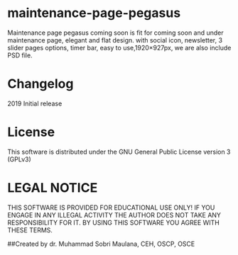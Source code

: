 # maintenance-page-pegasus
Maintenance page pegasus coming soon is fit for coming soon and under maintenance page, elegant and flat design. with social icon, newsletter, 3 slider pages options, timer bar, easy to use,1920×927px, we are also include PSD file.

Changelog
===========
2019 Initial release

License
==========
This software is distributed under the GNU General Public License version 3 (GPLv3)

LEGAL NOTICE
=========
THIS SOFTWARE IS PROVIDED FOR EDUCATIONAL USE ONLY! IF YOU ENGAGE IN ANY ILLEGAL ACTIVITY THE AUTHOR DOES NOT TAKE ANY RESPONSIBILITY FOR IT. BY USING THIS SOFTWARE YOU AGREE WITH THESE TERMS.

##Created by dr. Muhammad Sobri Maulana, CEH, OSCP, OSCE
